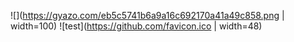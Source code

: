 ![](https://gyazo.com/eb5c5741b6a9a16c692170a41a49c858.png | width=100)
![test](https://github.com/favicon.ico | width=48)
